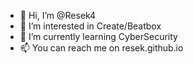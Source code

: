 - 👋 Hi, I’m @Resek4
- 👀 I’m interested in Create/Beatbox
- 🌱 I’m currently learning CyberSecurity 
- 📫 You can reach me on resek.github.io
